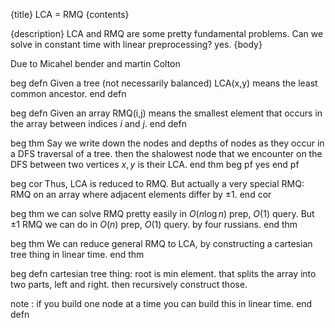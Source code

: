 {title}
LCA = RMQ
{contents}

{description}
LCA and RMQ are some pretty fundamental problems. Can we solve in
constant time with linear preprocessing? yes.
{body}

Due to Micahel bender and martin Colton

beg defn
Given a tree (not necessarily balanced) LCA(x,y) means the least
common ancestor. 
end defn

beg defn
Given an array RMQ(i,j) means the smallest element that occurs in
the array between indices $i$ and $j$.
end defn 

beg thm
Say we write down the nodes and depths of nodes as they occur in
a DFS traversal of a tree. then the shalowest node that we
encounter on the DFS between two vertices $x,y$ is their LCA.
end thm
beg pf yes
end pf

beg cor
Thus, LCA is reduced to RMQ. But actually a very special RMQ:
RMQ on an array where adjacent elements differ by $\pm 1$.
end cor

beg thm
we can solve RMQ pretty easily in $O(n\log n)$ prep, $O(1)$
query.
But $\pm 1$ RMQ we can do in $O(n)$ prep, $O(1)$ query.
by four russians.
end thm

beg thm
We can reduce general RMQ to LCA, by constructing a cartesian
tree thing in linear time.
end thm

beg defn
cartesian tree thing: 
root is min element. that splits the array into two parts, left
and right. then recursively construct those. 

note : if you build one node at a time you can build this in
linear time.
end defn


